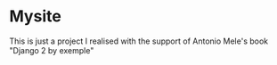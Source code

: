 # Mysite
This is just a project I realised with the support of Antonio Mele's book "Django 2 by exemple"
